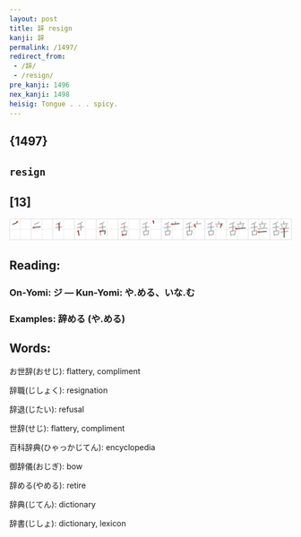 ```yaml
---
layout: post
title: 辞 resign
kanji: 辞
permalink: /1497/
redirect_from:
 - /辞/
 - /resign/
pre_kanji: 1496
nex_kanji: 1498
heisig: Tongue . . . spicy.
---
```


## {1497}

## `resign`

## [13]

<div class="stroke"><img src="../images/E8BE9E.png" /></div>

## Reading:

### On-Yomi: ジ &mdash; Kun-Yomi: や.める、いな.む

### Examples: 辞める (や.める)

## Words:

お世辞(おせじ): flattery, compliment

辞職(じしょく): resignation

辞退(じたい): refusal

世辞(せじ): flattery, compliment

百科辞典(ひゃっかじてん): encyclopedia

御辞儀(おじぎ): bow

辞める(やめる): retire

辞典(じてん): dictionary

辞書(じしょ): dictionary, lexicon
